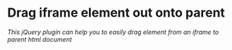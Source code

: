 # Drag iframe element out onto parent
<i>This jQuery plugin can help you to easily drag element from an iframe to parent html document</i>
